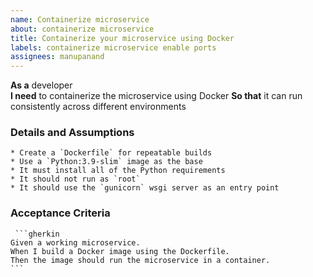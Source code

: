 ```yaml
---
name: Containerize microservice
about: containerize microservice 
title: Containerize your microservice using Docker
labels: containerize microservice enable ports
assignees: manupanand
---
```


**As a** developer  
**I need** to containerize the microservice  using Docker
**So that**  it can run consistently across different environments 
      
### Details and Assumptions
    * Create a `Dockerfile` for repeatable builds
    * Use a `Python:3.9-slim` image as the base
    * It must install all of the Python requirements
    * It should not run as `root`
    * It should use the `gunicorn` wsgi server as an entry point    

### Acceptance Criteria     
     ```gherkin
    Given a working microservice.
    When I build a Docker image using the Dockerfile.
    Then the image should run the microservice in a container.
    ```